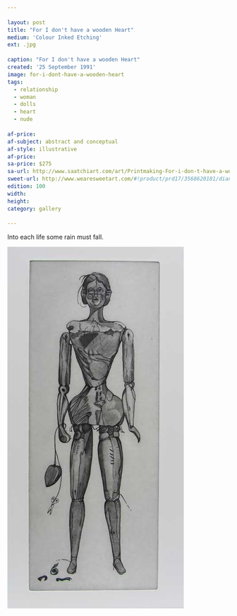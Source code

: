 ```yaml
---

layout: post
title: "For I don't have a wooden Heart"
medium: 'Colour Inked Etching'
ext: .jpg

caption: "For I don't have a wooden Heart"
created: '25 September 1991'
image: for-i-dont-have-a-wooden-heart
tags:
  - relationship
  - woman
  - dolls
  - heart
  - nude

af-price:
af-subject: abstract and conceptual
af-style: illustrative
af-price:
sa-price: $275
sa-url: http://www.saatchiart.com/art/Printmaking-For-i-don-t-have-a-wooden-heart/19454/1611553/view
sweet-url: http://www.wearesweetart.com/#!product/prd17/3568620181/dianne-murphy-%22for-i-dont-have-a-wooden-heart%22
edition: 100
width:
height:
category: gallery

---
```


Into each life some rain must fall.

![Black and White version of print](/images/for-i-dont-have-a-wooden-heart-bw.jpg)
